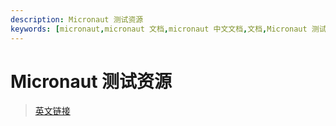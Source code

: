 ```yaml
---
description: Micronaut 测试资源
keywords: [micronaut,micronaut 文档,micronaut 中文文档,文档,Micronaut 测试资源,testsource,test,junit,spock]
---
```


# Micronaut 测试资源



> [英文链接](https://micronaut-projects.github.io/micronaut-test-resources/latest/guide/#introduction)
